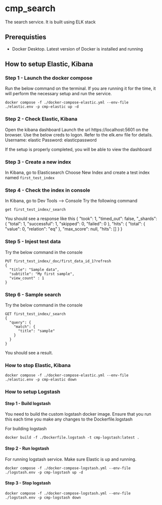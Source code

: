 # cmp_search

The search service. It is built using ELK stack

## Prerequisties

- Docker Desktop. Latest version of Docker is installed and running

## How to setup Elastic, Kibana

### Step 1 - Launch the docker compose

Run the below command on the terminal. If you are running it for the time, it will perform the necessary setup and run the service.

```shell
docker compose -f ./docker-compose-elastic.yml --env-file ./elastic.env -p cmp-elastic up -d
```

### Step 2 - Check Elastic, Kibana

Open the kibana dashboard
Launch the url https://localhost:5601 on the browser.
Use the below creds to logon. Refer to the elk.env file for details.
Username: elastic
Password: elasticpassword

If the setup is properly completed, you will be able to view the dashboard

### Step 3 - Create a new index

In Kibana, go to Elasticsearch
Choose New Index and create a test index named `first_test_index`

### Step 4 - Check the index in console

In Kibana, go to Dev Tools --> Console
Try the following command

```shell
get first_test_index/_search
```

You should see a response like this
{
"took": 1,
"timed_out": false,
"\_shards": {
"total": 1,
"successful": 1,
"skipped": 0,
"failed": 0
},
"hits": {
"total": {
"value": 0,
"relation": "eq"
},
"max_score": null,
"hits": []
}
}

### Step 5 - Injest test data

Try the below command in the console

```shell
PUT first_test_index/_doc/first_data_id_1?refresh
{
  "title": "Sample data",
  "subtitle": "My first sample",
  "view_count" : 1
}
```

### Step 6 - Sample search

Try the below command in the console

```shell
GET first_test_index/_search
{
  "query": {
    "match": {
      "title": "sample"
    }
  }
}
```

You should see a result.

### How to stop Elastic, Kibana

```shell
docker compose -f ./docker-compose-elastic.yml --env-file ./elastic.env -p cmp-elastic down
```

### How to setup Logstash

#### Step 1 - Build logstash

You need to build the custom logstash docker image. Ensure that you run this each time you make any changes to the Dockerfile.logstash

For building logstash

```shell
docker build -f ./Dockerfile.logstash -t cmp-logstash:latest .
```

#### Step 2 - Run logstash

For running logstash service. Make sure Elastic is up and running.

```shell
docker compose -f ./docker-compose-logstash.yml --env-file ./logstash.env -p cmp-logstash up -d
```

#### Step 3 - Stop logstash

```shell
docker compose -f ./docker-compose-logstash.yml --env-file ./logstash.env -p cmp-logstash down
```
